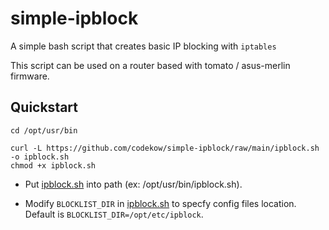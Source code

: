 # simple-ipblock
A simple bash script that creates basic IP blocking with `iptables`

This script can be used on a router based with tomato / asus-merlin firmware.


## Quickstart

```
cd /opt/usr/bin

curl -L https://github.com/codekow/simple-ipblock/raw/main/ipblock.sh -o ipblock.sh
chmod +x ipblock.sh
```

- Put [ipblock.sh](ipblock.sh) into path (ex: /opt/usr/bin/ipblock.sh).

- Modify `BLOCKLIST_DIR` in [ipblock.sh](ipblock.sh) to specfy config files location. Default is `BLOCKLIST_DIR=/opt/etc/ipblock`.
